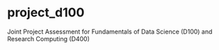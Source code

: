 # project_d100
Joint Project Assessment for Fundamentals of Data Science (D100) and Research Computing (D400)
